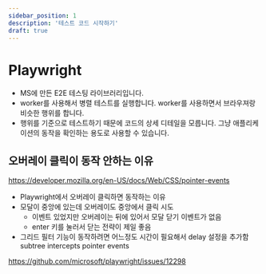 ```yaml
---
sidebar_position: 1
description: '테스트 코드 시작하기'
draft: true
---
```


# Playwright

- MS에 만든 E2E 테스팅 라이브러리입니다.
- worker를 사용해서 병렬 테스트를 실행합니다. worker를 사용하면서 브라우져랑 비슷한 행위를 합니다.
- 행위를 기준으로 테스트하기 때문에 코드의 상세 디테일을 모릅니다. 그냥 애플리케이션의 동작을 확인하는 용도로 사용할 수 있습니다.

## 오버레이 클릭이 동작 안하는 이유

https://developer.mozilla.org/en-US/docs/Web/CSS/pointer-events

- Playwright에서 오버레이 클릭하면 동작하는 이유
- 모달이 중앙에 있는데 오버레이도 중앙에서 클릭 시도
	- 이벤트 있었지만 오버레이는 뒤에 있어서 모달 닫기 이벤트가 없음
	- enter 키를 눌러서 닫는 전략이 제일 좋음
- 그리드 필터 기능이 동작하려면 어느정도 시간이 필요해서 delay 설정을 추가함
subtree intercepts pointer events

https://github.com/microsoft/playwright/issues/12298

